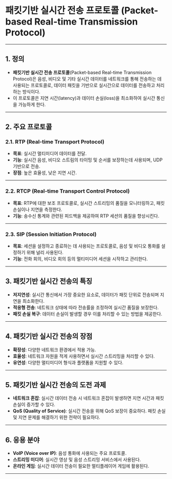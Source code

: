 # 패킷기반 실시간 전송 프로토콜 (Packet-based Real-time Transmission Protocol)

---

## 1. 정의
- **패킷기반 실시간 전송 프로토콜**(Packet-based Real-time Transmission Protocol)은 음성, 비디오 및 기타 실시간 데이터를 네트워크를 통해 전송하는 데 사용되는 프로토콜로, 데이터 패킷을 기반으로 실시간으로 데이터를 전송하고 처리하는 방식이다.
- 이 프로토콜은 지연 시간(latency)과 데이터 손실(loss)을 최소화하여 실시간 통신을 가능하게 한다.

---

## 2. 주요 프로토콜
### 2.1. RTP (Real-time Transport Protocol)
- **목표**: 실시간 멀티미디어 데이터를 전달.
- **기능**: 실시간 음성, 비디오 스트림의 타이밍 및 순서를 보장하는데 사용되며, UDP 기반으로 전송.
- **장점**: 높은 효율성, 낮은 지연 시간.
  
---

### 2.2. RTCP (Real-time Transport Control Protocol)
- **목표**: RTP에 대한 보조 프로토콜로, 실시간 스트리밍의 품질을 모니터링하고, 패킷 손실이나 지연을 측정한다.
- **기능**: 송수신 통계와 관련된 피드백을 제공하여 RTP 세션의 품질을 향상시킨다.

---

### 2.3. SIP (Session Initiation Protocol)
- **목표**: 세션을 설정하고 종료하는 데 사용되는 프로토콜로, 음성 및 비디오 통화를 설정하기 위해 널리 사용된다.
- **기능**: 전화 회의, 비디오 회의 등의 멀티미디어 세션을 시작하고 관리한다.

---

## 3. 패킷기반 실시간 전송의 특징
- **저지연성**: 실시간 통신에서 가장 중요한 요소로, 데이터가 패킷 단위로 전송되며 지연을 최소화한다.
- **적응형 전송**: 네트워크 상태에 따라 전송률을 조정하여 실시간 품질을 보장한다.
- **패킷 손실 복구**: 데이터 손실이 발생할 경우 이를 처리할 수 있는 방법을 제공한다.

---

## 4. 패킷기반 실시간 전송의 장점
- **확장성**: 다양한 네트워크 환경에서 적용 가능.
- **효율성**: 네트워크 자원을 적게 사용하면서 실시간 스트리밍을 처리할 수 있다.
- **유연성**: 다양한 멀티미디어 형식과 플랫폼을 지원할 수 있다.

---

## 5. 패킷기반 실시간 전송의 도전 과제
- **네트워크 혼잡**: 실시간 데이터 전송 시 네트워크 혼잡이 발생하면 지연 시간과 패킷 손실이 증가할 수 있다.
- **QoS (Quality of Service)**: 실시간 전송을 위해 QoS 보장이 중요하다. 패킷 손실 및 지연 문제를 해결하기 위한 전략이 필요하다.

---

## 6. 응용 분야
- **VoIP (Voice over IP)**: 음성 통화에 사용되는 주요 프로토콜.
- **스트리밍 미디어**: 실시간 영상 및 음성 스트리밍 서비스에서 사용된다.
- **온라인 게임**: 실시간 데이터 전송이 필요한 멀티플레이어 게임에 활용된다.

---
